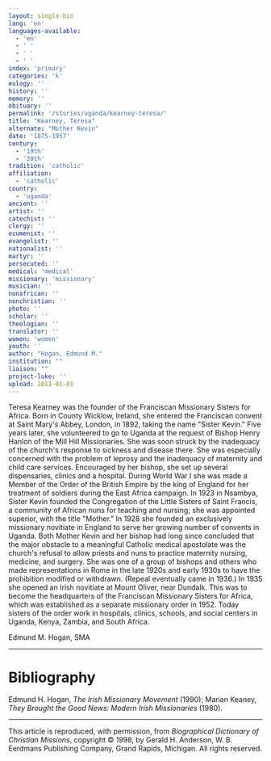```yaml
---
layout: single-bio
lang: 'en'
languages-available:
  - 'en'
  - ' '
  - ' '
  - ' '
index: 'primary'
categories: 'k'
eulogy: ''
history: ''
memory: ''
obituary: ''
permalink: '/stories/uganda/kearney-teresa/'
title: "Kearney, Teresa"
alternate: "Mother Kevin"
date: '1875-1957'
century:
  - '19th'
  - '20th'
tradition: 'catholic'
affiliation:
  - 'catholic'
country:
  - 'uganda'
ancient: ''
artist: ''
catechist: ''
clergy: ''
ecumenist: ''
evangelist: ''
nationalist: ''
martyr: ''
persecuted: ''
medical: 'medical'
missionary: 'missionary'
musician: ''
nonafrican: ''
nonchristian: ''
photo: ''
scholar: ''
theologian: ''
translator: ''
women: 'women'
youth: ''
author: "Hogan, Edmund M."
institution: ""
liaison: ""
project-luke: ''
upload: 2011-01-01
---
```




Teresa Kearney was the founder of the Franciscan Missionary Sisters for Africa. Born in County Wicklow, Ireland, she entered the Franciscan convent at Saint Mary's Abbey, London, in 1892, taking the name "Sister Kevin." Five years later, she volunteered to go to Uganda at the request of Bishop Henry Hanlon of the Mill Hill Missionaries. She was soon struck by the inadequacy of the church's response to sickness and disease there. She was especially concerned with the problem of leprosy and the inadequacy of maternity and child care services. Encouraged by her bishop, she set up several dispensaries, clinics and a hospital. During World War I she was made a Member of the Order of the British Empire by the king of England for her treatment of soldiers during the East Africa campaign. In 1923 in Nsambya, Sister Kevin founded the Congregation of the Little Sisters of Saint Francis, a community of African nuns for teaching and nursing; she was appointed superior, with the title "Mother." In 1928 she founded an exclusively missionary novitiate in England to serve her growing number of convents in Uganda. Both Mother Kevin and her bishop had long since concluded that the major obstacle to a meaningful Catholic medical apostolate was the church's refusal to allow priests and nuns to practice maternity nursing, medicine, and surgery. She was one of a group of bishops and others who made representations in Rome in the late 1920s and early 1930s to have the prohibition modified or withdrawn. (Repeal eventually came in 1936.) In 1935 she opened an Irish novitiate at Mount Oliver, near Dundalk. This was to become the headquarters of the Franciscan Missionary Sisters for Africa, which was established as a separate missionary order in 1952. Today sisters of the order work in hospitals, clinics, schools, and social centers in Uganda, Kenya, Zambia, and South Africa.

Edmund M. Hogan, SMA

---

# Bibliography

Edmund H. Hogan, *The Irish Missionary Movement* (1990); Marian Keaney, *They Brought the Good News: Modern Irish Missionaries* (1980).

---

This article is reproduced, with permission, from *Biographical Dictionary of Christian Missions*, copyright © 1998, by Gerald H. Anderson, W. B. Eerdmans Publishing Company, Grand Rapids, Michigan. All rights reserved.
